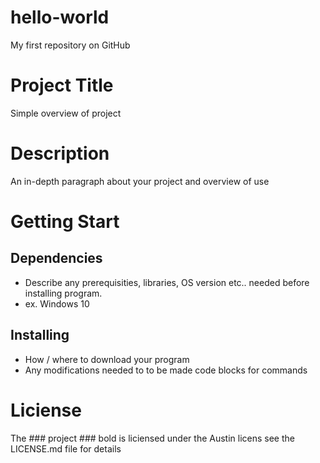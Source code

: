 # hello-world
My first repository on GitHub
# Project Title #
Simple overview of project
# Description #
An in-depth paragraph about your project and overview of use
# Getting Start #
## Dependencies ##
* Describe any prerequisities, libraries, OS version etc.. needed before installing program.
* ex. Windows 10
## Installing ##
* How / where to download your program
* Any modifications needed to to be made 
code blocks for commands
# Liciense #
The ### project ### bold is liciensed under the Austin licens see the LICENSE.md file for details
